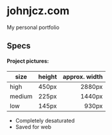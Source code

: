 # johnjcz.com
My personal portfolio

## Specs

#### Project pictures:

| size     | height   | approx. width  |
| -------- |:--------:| --------------:|
| high     | 450px    |   2880px       |
| medium   | 225px    |   1440px       |
| low      | 145px    |    930px       |

+ Completely desaturated
+ Saved for web